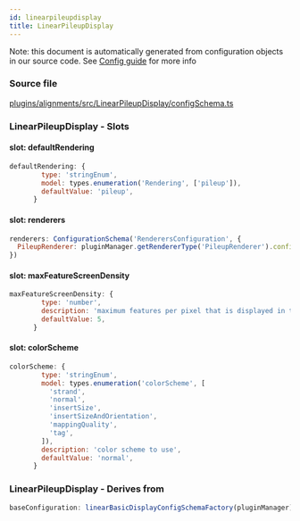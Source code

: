 ```yaml
---
id: linearpileupdisplay
title: LinearPileupDisplay
---
```


Note: this document is automatically generated from configuration objects in our
source code. See [Config guide](/docs/config_guide) for more info

### Source file

[plugins/alignments/src/LinearPileupDisplay/configSchema.ts](https://github.com/GMOD/jbrowse-components/blob/main/plugins/alignments/src/LinearPileupDisplay/configSchema.ts)

### LinearPileupDisplay - Slots

#### slot: defaultRendering

```js
defaultRendering: {
        type: 'stringEnum',
        model: types.enumeration('Rendering', ['pileup']),
        defaultValue: 'pileup',
      }
```

#### slot: renderers

```js
renderers: ConfigurationSchema('RenderersConfiguration', {
  PileupRenderer: pluginManager.getRendererType('PileupRenderer').configSchema,
})
```

#### slot: maxFeatureScreenDensity

```js
maxFeatureScreenDensity: {
        type: 'number',
        description: 'maximum features per pixel that is displayed in the view',
        defaultValue: 5,
      }
```

#### slot: colorScheme

```js
colorScheme: {
        type: 'stringEnum',
        model: types.enumeration('colorScheme', [
          'strand',
          'normal',
          'insertSize',
          'insertSizeAndOrientation',
          'mappingQuality',
          'tag',
        ]),
        description: 'color scheme to use',
        defaultValue: 'normal',
      }
```

### LinearPileupDisplay - Derives from

```js
baseConfiguration: linearBasicDisplayConfigSchemaFactory(pluginManager)
```
